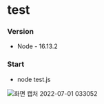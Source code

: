 # test  
### Version  
  - Node - 16.13.2    
### Start  
  - node test.js

![화면 캡처 2022-07-01 033052](https://user-images.githubusercontent.com/55491073/176752000-db6ac10b-f489-4879-9a56-00d48d6f1d51.png)
